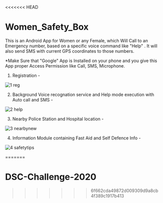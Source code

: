 <<<<<<< HEAD
# Women_Safety_Box
This is an Android App for Women or any Female, which Will Call to an Emergency number, based on a specific voice command like "Help" . It will also send SMS with current GPS coordinates to those numbers.

*Make Sure that "Google" App is Installed on your phone and you give this App proper Access Permission like Call, SMS, Microphone.

1. Registration - 

![1 reg](https://user-images.githubusercontent.com/15268903/44601093-3d313680-a7fd-11e8-9e94-ba3b77d0dfc3.gif)

2. Background Voice recognation service and Help mode execution with Auto call and SMS - 

![2 help](https://user-images.githubusercontent.com/15268903/44601241-ab75f900-a7fd-11e8-92a9-28bbce9630ca.gif)

3. Nearby Police Station and Hospital location - 


![3 nearbynew](https://user-images.githubusercontent.com/15268903/44601629-e9bfe800-a7fe-11e8-80f5-bbe24faf4e4f.gif)

4. Information Module containing Fast Aid and Self Defence Info - 

![4 safetytips](https://user-images.githubusercontent.com/15268903/44601775-65219980-a7ff-11e8-93c2-547ecff322ee.gif)




=======
# DSC-Challenge-2020
>>>>>>> 6f662cda49872d009309d9a8cb4f389c1917b413
